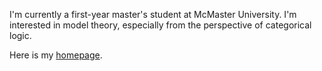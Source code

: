 I'm currently a first-year master's student at McMaster University. I'm interested in model theory, especially from the perspective of categorical logic.

Here is my [homepage](http://ms.mcmaster.ca/~hanj18).